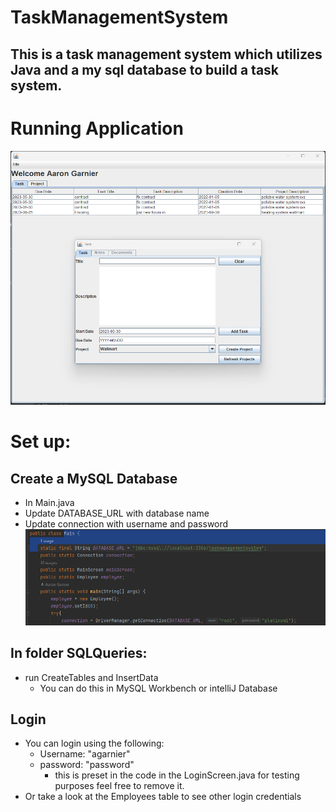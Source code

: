 # TaskManagementSystem
## This is a task management system which utilizes Java and a my sql database to build a task system.
# Running Application
![img.png](img.png)
# Set up:
## Create a MySQL Database
* In Main.java
* Update DATABASE_URL with database name
* Update connection with username and password
![img_1.png](img_1.png)
## In folder SQLQueries:
* run CreateTables and InsertData
    * You can do this in MySQL Workbench or intelliJ Database

## Login
* You can login using the following:
  * Username: "agarnier"
  * password: "password"
    * this is preset in the code in the LoginScreen.java for testing purposes feel free to remove it.
* Or take a look at the Employees table to see other login credentials


